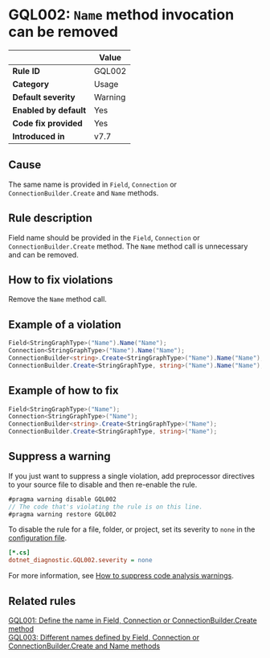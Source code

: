 # GQL002: `Name` method invocation can be removed

|                        | Value   |
| ---------------------- | ------- |
| **Rule ID**            | GQL002  |
| **Category**           | Usage   |
| **Default severity**   | Warning |
| **Enabled by default** | Yes     |
| **Code fix provided**  | Yes     |
| **Introduced in**      | v7.7    |

## Cause

The same name is provided in `Field`, `Connection` or `ConnectionBuilder.Create`
and `Name` methods.

## Rule description

Field name should be provided in the `Field`, `Connection` or
`ConnectionBuilder.Create` method. The `Name` method call is unnecessary and can
be removed.

## How to fix violations

Remove the `Name` method call.

## Example of a violation

```c#
Field<StringGraphType>("Name").Name("Name");
Connection<StringGraphType>("Name").Name("Name");
ConnectionBuilder<string>.Create<StringGraphType>("Name").Name("Name");
ConnectionBuilder.Create<StringGraphType, string>("Name").Name("Name");
```

## Example of how to fix

```c#
Field<StringGraphType>("Name");
Connection<StringGraphType>("Name");
ConnectionBuilder<string>.Create<StringGraphType>("Name");
ConnectionBuilder.Create<StringGraphType, string>("Name");
```

## Suppress a warning

If you just want to suppress a single violation, add preprocessor directives to
your source file to disable and then re-enable the rule.

```csharp
#pragma warning disable GQL002
// The code that's violating the rule is on this line.
#pragma warning restore GQL002
```

To disable the rule for a file, folder, or project, set its severity to `none`
in the
[configuration file](https://learn.microsoft.com/en-us/dotnet/fundamentals/code-analysis/configuration-files).

```ini
[*.cs]
dotnet_diagnostic.GQL002.severity = none
```

For more information, see
[How to suppress code analysis warnings](https://learn.microsoft.com/en-us/dotnet/fundamentals/code-analysis/suppress-warnings).

## Related rules

[GQL001: Define the name in Field, Connection or ConnectionBuilder.Create method](../gql001)  
[GQL003: Different names defined by Field, Connection or ConnectionBuilder.Create and Name methods](../gql003)
